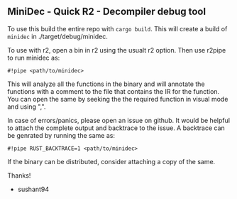 ## MiniDec - Quick R2 - Decompiler debug tool

To use this build the entire repo with `cargo build`. This will create a build
of `minidec` in ./target/debug/minidec.

To use with r2, open a bin in r2 using the usualt r2 option. Then use r2pipe
to run minidec as:

`#!pipe <path/to/minidec>`

This will analyze all the functions in the binary and will annotate the
functions with a comment to the file that contains the IR for the function.
You can open the same by seeking the the required function in visual mode and
using ",".

In case of errors/panics, please open an issue on github. It would be helpful
to attach the complete output and backtrace to the issue. A backtrace can be
genrated by running the same as:

`#!pipe RUST_BACKTRACE=1 <path/to/minidec>`

If the binary can be distributed, consider attaching a copy of the same.

Thanks!
 - sushant94
